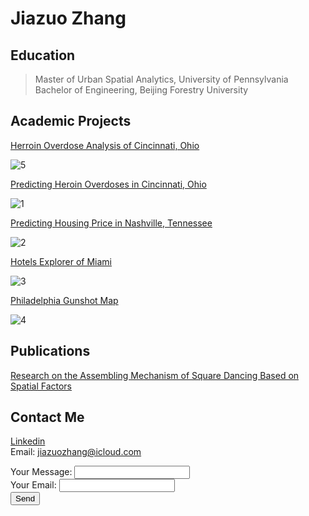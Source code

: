 # Jiazuo Zhang

## Education                                                                                                                                                                           
>Master of Urban Spatial Analytics, University of Pennsylvania  
>Bachelor of Engineering, Beijing Forestry University  
            

## Academic Projects

[Herroin Overdose Analysis of Cincinnati, Ohio](https://JZZhang04.github.io/620final.html)

![5](https://toadha.github.io/5.png)

[Predicting Heroin Overdoses in Cincinnati, Ohio](https://JZZhang04.github.io/Project2_ver3)

![1](https://toadha.github.io/1.png)

[Predicting Housing Price in Nashville, Tennessee](https://JZZhang04.github.io/Midterm_MUSA507_Sagari%26Jiazuo)

![2](https://toadha.github.io/2.png)

[Hotels Explorer of Miami](https://JZZhang04.github.io/cpln692-week7-midterm/assignment/index.html)

![3](https://toadha.github.io/3.png)

[Philadelphia Gunshot Map](https://JZZhang04.github.io/692_final/index.html)

![4](https://JZZhang04.github.io/4.png)


## Publications

[Research on the Assembling Mechanism of Square Dancing Based on Spatial Factors](http://oversea.cnki.net/kcms/detail/detail.aspx?recid=&FileName=GHSI201902008&DbName=CJFDLAST2019&DbCode=CJFD)



## Contact Me

[Linkedin](https://www.linkedin.com/in/jiazuozhang) <br>
Email: jiazuozhang@icloud.com

<form action="https://formspree.io/xdowdkkl" method="POST">
  Your Message: <input type="text" name="message"> <br>
  Your Email: <input type="email" name="_replyto"> <br>
  <input type="submit" value="Send">
</form>

